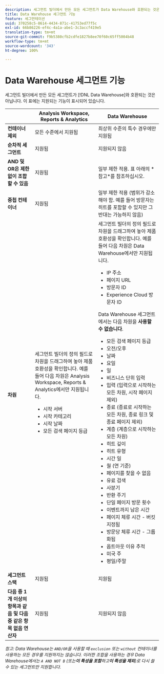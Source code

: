 ```yaml
---
description: 세그먼트 빌더에서 만든 모든 세그먼트가 Data Warehouse와 호환되는 것은 아닙니다. 이 표에는 지원되는 기능이 표시되어 있습니다.
title: Data Warehouse 세그먼트 기능
feature: 세그먼테이션
uuid: 370258c5-8614-4434-871c-41753ed77f5c
exl-id: 66b86226-ef4c-4a1a-abe1-3c3accf419e5
translation-type: tm+mt
source-git-commit: f9b5380cfb2cdfe1827b8ee70f60c65ff5004b48
workflow-type: tm+mt
source-wordcount: '343'
ht-degree: 100%

---
```


# Data Warehouse 세그먼트 기능

세그먼트 빌더에서 만든 모든 세그먼트가 [!DNL Data Warehouse]와 호환되는 것은 아닙니다. 이 표에는 지원되는 기능이 표시되어 있습니다.

<table> 
 <thead> 
  <tr> 
   <th> </th> 
   <th> Analysis Workspace, Reports &amp; Analytics </th> 
   <th> Data Warehouse </th> 
  </tr> 
 </thead>
 <tbody> 
  <tr> 
   <td > <b>컨테이너 제외</b> </td> 
   <td> 모든 수준에서 지원됨 </td> 
   <td> 최상위 수준의 특수 경우에만 지원됨 </td> 
  </tr> 
  <tr> 
   <td> <b>순차적 세그먼트</b> </td> 
   <td> 지원됨 </td> 
   <td> 지원되지 않음 </td> 
  </tr> 
  <tr> 
   <td> <b>AND 및 OR은 제한없이 조합할 수 있음</b> </td> 
   <td> 지원됨 </td> 
   <td> 일부 제한 적용. 표 아래의 *참고*를 참조하십시오. </td> 
  </tr> 
  <tr> 
   <td> <b>중첩 컨테이너</b> </td> 
   <td> 지원됨 </td> 
   <td> 일부 제한 적용 (범위가 감소해야 함. 예를 들어 방문자는 히트를 포함할 수 있지만 그 반대는 가능하지 않음) </td> 
  </tr> 
  <tr> 
   <td> <b>차원</b> </td> 
   <td>세그먼트 빌더의 <span class="uicontrol">정의</span> 필드로 차원을 드래그하여 놓아 제품 호환성을 확인합니다. 예를 들어 다음 차원은 Analysis Workspace, Reports &amp; Analytics에서만 지원됩니다. 
    <ul> 
     <li>시작 서버 </li> 
     <li>시작 카테고리 </li> 
     <li>시작 날짜 </li> 
     <li>모든 검색 페이지 등급 </li> 
    </ul> </td> 
   <td> 세그먼트 빌더의 <span class="uicontrol">정의</span> 필드로 차원을 드래그하여 놓아 제품 호환성을 확인합니다. 예를 들어 다음 차원은 Data Warehouse에서만 지원됩니다. 
    <ul> 
     <li>IP 주소 </li> 
     <li>페이지 URL </li> 
     <li>방문자 ID </li> 
     <li>Experience Cloud 방문자 ID </li> 
    </ul> <p>Data Warehouse 세그먼트에서는 다음 차원을 <b>사용할 수 없습니다</b>. </p> 
    <ul> 
     <li>모든 검색 페이지 등급 </li> 
     <li>오전/오후 </li> 
     <li>날짜 </li> 
     <li>요일 </li> 
     <li>일 </li> 
     <li>비즈니스 단위 입력 </li> 
     <li>입력 (입력으로 시작하는 모든 차원, 시작 페이지 제외) </li> 
     <li>종료 (종료로 시작하는 모든 차원, 종료 링크 및 종료 페이지 제외) </li> 
     <li>계층 (계층으로 시작하는 모든 차원) </li> 
     <li>히트 깊이 </li> 
     <li>히트 유형 </li> 
     <li>시간 일 </li> 
     <li>월 (연 기준) </li> 
     <li>페이지를 찾을 수 없음 </li> 
     <li>유료 검색 </li> 
     <li>사분기 </li> 
     <li>반환 주기 </li> 
     <li>단일 페이지 방문 횟수 </li> 
     <li>이벤트까지 남은 시간 </li> 
     <li>페이지 체류 시간 - 버킷 지정됨 </li> 
     <li>방문당 체류 시간 - 그룹화됨 </li> 
     <li>옵트아웃 이유 추적 </li> 
     <li>미국 주 </li> 
     <li>평일/주말 </li> 
    </ul> </td> 
  </tr> 
  <tr> 
   <td> <b>세그먼트 스택</b> </td> 
   <td> 지원됨 </td> 
   <td> 지원됨 </td> 
  </tr>
  <tr>
    <td><b>다음 중 1개 이상의 항목과 같음 및 다음 중 같은 항목 없음 연산자</b></td>
    <td>지원됨</td>
    <td>지원되지 않음</td>
  </tr>
 </tbody> 
</table>

*참고: Data Warehouse는 `AND/OR`을 사용할 때 `exclusion` 또는 `without` 컨테이너를 사용하는 모든 경우를 지원하지는 않습니다. 이러한 조합을 사용하는 경우 Data Warehouse에서는 `A AND NOT B` (또는&#x200B;**이 특성을 포함**하고&#x200B;**이 특성을 제외**)로 다시 쓸 수 있는 세그먼트만 지원합니다.*
